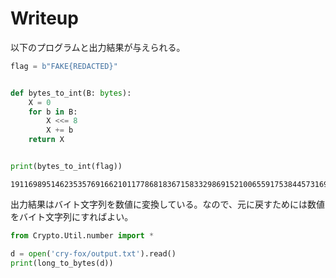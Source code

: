 # Writeup

以下のプログラムと出力結果が与えられる。

```py
flag = b"FAKE{REDACTED}"


def bytes_to_int(B: bytes):
    X = 0
    for b in B:
        X <<= 8
        X += b
    return X


print(bytes_to_int(flag))
```

```
19116989514623535769166210117786818367158332986915210065591753844573169066323884981321863605962664727709419615399694310104576887228581060509732286555123028133634836954522269304382229987197
```

出力結果はバイト文字列を数値に変換している。なので、元に戻すためには数値をバイト文字列にすればよい。

```py
from Crypto.Util.number import *

d = open('cry-fox/output.txt').read()
print(long_to_bytes(d))
```

<!-- FLAG{R1ng_d1n9_ding_d1ng_ding3ring3ding?__Wa_p@_pa_p@_pa_p@_pow?__or_konko-n?} -->
